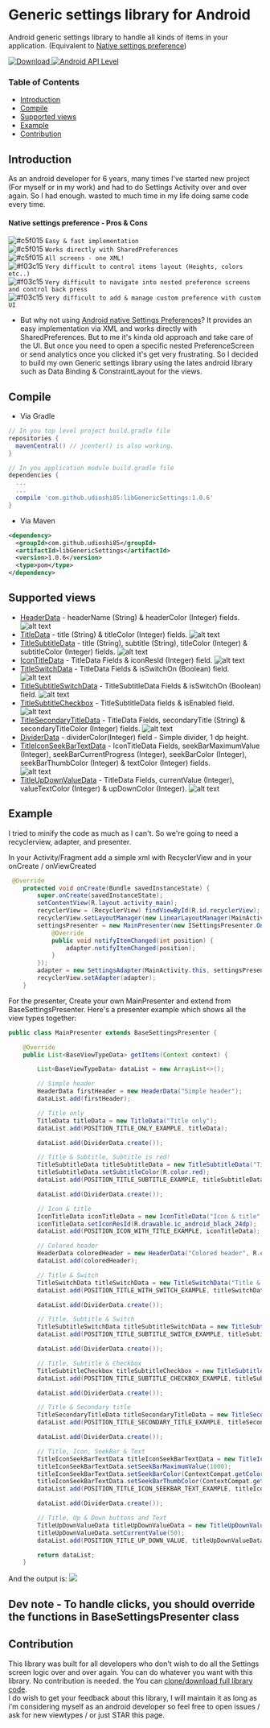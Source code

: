 # Generic settings library for Android

Android generic settings library to handle all kinds of items in your application. (Equivalent to [Native settings preference](https://developer.android.com/guide/topics/ui/settings.html))

[ ![Download](https://api.bintray.com/packages/udioshi85/maven/libGenericSettings/images/download.svg) ](https://bintray.com/udioshi85/maven/libGenericSettings/_latestVersion)
[ ![Android API Level](https://img.shields.io/badge/API-15%2B-blue.svg) ]()


### Table of Contents
- [Introduction](#introduction)
- [Compile](#compile)
- [Supported views](#supported-views)
- [Example](#example)
- [Contribution](#contribution)

## Introduction

As an android developer for 6 years, many times I've started new project (For myself or in my work) and had to do Settings Activity over and over again.
So I had enough. wasted to much time in my life doing same code every time.

#### Native settings preference - Pros & Cons

![#c5f015](https://placehold.it/15/c5f015/000000?text=+) `Easy & fast implementation`  
![#c5f015](https://placehold.it/15/c5f015/000000?text=+) `Works directly with SharedPreferences`  
![#c5f015](https://placehold.it/15/c5f015/000000?text=+) `All screens - one XML!`  
![#f03c15](https://placehold.it/15/f03c15/000000?text=+) `Very difficult to control items layout (Heights, colors etc..)`  
![#f03c15](https://placehold.it/15/f03c15/000000?text=+) `Very difficult to navigate into nested preference screens and control back press`  
![#f03c15](https://placehold.it/15/f03c15/000000?text=+) `Very difficult to add & manage custom preference with custom UI`  


* But why not using [Android native Settings Preferences](https://developer.android.com/guide/topics/ui/settings.html)?
It provides an easy implementation via XML and works directly with SharedPreferences. But to me it's kinda old approach and take care of the UI. But once you need to open a specific nested PreferenceScreen or send analytics once you clicked it's get very frustrating.
So I decided to build my own Generic settings library using the lates android library such as Data Binding & ConstraintLayout for the views.

## Compile

* Via Gradle
```gradle
// In you top level project build.gradle file
repositories {
  mavenCentral() // jcenter() is also working.
}

// In you application module build.gradle file
dependencies {
  ...
  ...
  compile 'com.github.udioshi85:libGenericSettings:1.0.6'
}
````  

* Via Maven
````xml
<dependency>
  <groupId>com.github.udioshi85</groupId>
  <artifactId>libGenericSettings</artifactId>
  <version>1.0.6</version>
  <type>pom</type>
</dependency>
````

## Supported views
* [HeaderData](https://github.com/UdiOshi85/libGenericSettings/blob/master/src/main/java/com/oshi/libgenericsettings/data/HeaderData.java) -  headerName (String) & headerColor (Integer) fields.
![alt text](https://github.com/UdiOshi85/GenericSettings/blob/master/tut-pics/header-title.jpg "HeaderData example")  
* [TitleData](https://github.com/UdiOshi85/libGenericSettings/blob/master/src/main/java/com/oshi/libgenericsettings/data/TitleData.java) - title (String) & titleColor (Integer) fields.
![alt text](https://github.com/UdiOshi85/GenericSettings/blob/master/tut-pics/title.jpg "TitleData example")  
* [TitleSubtitleData](https://github.com/UdiOshi85/libGenericSettings/blob/master/src/main/java/com/oshi/libgenericsettings/data/TitleSubtitleData.java) - title (String), subtitle (String), titleColor (Integer) & subtitleColor (Integer) fields.
![alt text](https://github.com/UdiOshi85/GenericSettings/blob/master/tut-pics/title-subtitle-data.jpg "TitleSubtitleData example") 
* [IconTitleData](https://github.com/UdiOshi85/libGenericSettings/blob/master/src/main/java/com/oshi/libgenericsettings/data/IconTitleData.java) - TitleData Fields & iconResId (Integer) field.
![alt text](https://github.com/UdiOshi85/GenericSettings/blob/master/tut-pics/icon-title.jpg "IconTitleData example") 
* [TitleSwitchData](https://github.com/UdiOshi85/libGenericSettings/blob/master/src/main/java/com/oshi/libgenericsettings/data/TitleSwitchData.java) - TitleData Fields & isSwitchOn (Boolean) field.
![alt text](https://github.com/UdiOshi85/GenericSettings/blob/master/tut-pics/title-switch.jpg "TitleSwitchData example") 
* [TitleSubtitleSwitchData](https://github.com/UdiOshi85/libGenericSettings/blob/master/src/main/java/com/oshi/libgenericsettings/data/TitleSubtitleSwitchData.java) - TitleSubtitleData Fields & isSwitchOn (Boolean) field.
![alt text](https://github.com/UdiOshi85/GenericSettings/blob/master/tut-pics/title-subtitle-switch.jpg "TitleSubtitleSwitchData example") 
* [TitleSubtitleCheckbox](https://github.com/UdiOshi85/libGenericSettings/blob/master/src/main/java/com/oshi/libgenericsettings/data/TitleSubtitleCheckbox.java) - TitleSubtitleData fields & isEnabled field.  
![alt text](https://github.com/UdiOshi85/GenericSettings/blob/master/tut-pics/title-subtitle-checkbox.jpg "TitleSubtitleCheckbox example")
 * [TitleSecondaryTitleData](https://github.com/UdiOshi85/libGenericSettings/blob/master/src/main/java/com/oshi/libgenericsettings/data/TitleSecondaryTitleData.java) -  TitleData Fields, secondaryTitle (String) & secondaryTitleColor (Integer) fields.
 ![alt text]( https://github.com/UdiOshi85/GenericSettings/blob/master/tut-pics/title-secondary-title.jpg "TitleSecondaryTitleData example")
 * [DividerData](https://github.com/UdiOshi85/libGenericSettings/blob/master/src/main/java/com/oshi/libgenericsettings/data/DividerData.java) - dividerColor(Integer) field - Simple divider, 1 dp height.  
 * [TitleIconSeekBarTextData](https://github.com/UdiOshi85/libGenericSettings/blob/master/src/main/java/com/oshi/libgenericsettings/data/TitleIconSeekBarTextData.java) - IconTitleData Fields, seekBarMaximumValue (Integer), seekBarCurrentProgress (Integer), seekBarColor (Integer), seekBarThumbColor (Integer) & textColor (Integer) fields.  
![alt text]( https://github.com/UdiOshi85/GenericSettings/blob/master/tut-pics/title-icon-seekbar-text-data.jpg "TitleIconSeekBarTextData example")  
* [TitleUpDownValueData](https://github.com/UdiOshi85/libGenericSettings/blob/master/src/main/java/com/oshi/libgenericsettings/data/TitleUpDownValueData.java) - TitleData Fields, currentValue (Integer), valueTextColor (Integer) & upDownColor (Integer).
![alt text](https://github.com/UdiOshi85/GenericSettings/blob/master/tut-pics/title-up-down-value-data.jpg "TitleUpDownValueData example")  
 
 
 ## Example
 I tried to minify the code as much as I can't. So we're going to need a recyclerview, adapter, and presenter.

In your Activity/Fragment add a simple xml with RecyclerView and in your onCreate / onViewCreated
````java
 @Override
    protected void onCreate(Bundle savedInstanceState) {
        super.onCreate(savedInstanceState);
        setContentView(R.layout.activity_main);
        recyclerView = (RecyclerView) findViewById(R.id.recyclerView);
        recyclerView.setLayoutManager(new LinearLayoutManager(MainActivity.this));
        settingsPresenter = new MainPresenter(new ISettingsPresenter.OnSettingsChangedListener() {
            @Override
            public void notifyItemChanged(int position) {
                adapter.notifyItemChanged(position);
            }
        });
        adapter = new SettingsAdapter(MainActivity.this, settingsPresenter);
        recyclerView.setAdapter(adapter);
    }
````
For the presenter, Create your own MainPresenter and extend from BaseSettingsPresenter. Here's a presenter example which shows all the view types together:
````java
public class MainPresenter extends BaseSettingsPresenter {

    @Override
    public List<BaseViewTypeData> getItems(Context context) {

        List<BaseViewTypeData> dataList = new ArrayList<>();

        // Simple header
        HeaderData firstHeader = new HeaderData("Simple header");
        dataList.add(firstHeader);

        // Title only
        TitleData titleData = new TitleData("Title only");
        dataList.add(POSITION_TITLE_ONLY_EXAMPLE, titleData);

        dataList.add(DividerData.create());

        // Title & Subtitle, Subtitle is red!
        TitleSubtitleData titleSubtitleData = new TitleSubtitleData("Title & Subtitle", "Subtitle is red!");
        titleSubtitleData.setSubtitleColor(R.color.red);
        dataList.add(POSITION_TITLE_SUBTITLE_EXAMPLE, titleSubtitleData);

        dataList.add(DividerData.create());

        // Icon & title
        IconTitleData iconTitleData = new IconTitleData("Icon & title");
        iconTitleData.setIconResId(R.drawable.ic_android_black_24dp);
        dataList.add(POSITION_ICON_WITH_TITLE_EXAMPLE, iconTitleData);

        // Colored header
        HeaderData coloredHeader = new HeaderData("Colored header", R.color.red);
        dataList.add(coloredHeader);

        // Title & Switch
        TitleSwitchData titleSwitchData = new TitleSwitchData("Title & Switch", false);
        dataList.add(POSITION_TITLE_WITH_SWITCH_EXAMPLE, titleSwitchData);

        dataList.add(DividerData.create());

        // Title, Subtitle & Switch
        TitleSubtitleSwitchData titleSubtitleSwitchData = new TitleSubtitleSwitchData("Title, Subtitle & Switch", "Subtitle is here", false);
        dataList.add(POSITION_TITLE_SUBTITLE_SWITCH_EXAMPLE, titleSubtitleSwitchData);

        dataList.add(DividerData.create());

        // Title, Subtitle & Checkbox
        TitleSubtitleCheckbox titleSubtitleCheckbox = new TitleSubtitleCheckbox("Title, Subtitle & Checkbox", "Subtitle is here", false);
        dataList.add(POSITION_TITLE_SUBTITLE_CHECKBOX_EXAMPLE, titleSubtitleCheckbox);

        dataList.add(DividerData.create());

        // Title & Secondary title
        TitleSecondaryTitleData titleSecondaryTitleData = new TitleSecondaryTitleData("Title & Secondary title", "8");
        dataList.add(POSITION_TITLE_SECONDARY_TITLE_EXAMPLE, titleSecondaryTitleData);

        dataList.add(DividerData.create());

        // Title, Icon, SeekBar & Text
        TitleIconSeekBarTextData titleIconSeekBarTextData = new TitleIconSeekBarTextData(R.drawable.ic_android_black_24dp, "Title, Icon, SeekBar & Text");
        titleIconSeekBarTextData.setSeekBarMaximumValue(1000);
        titleIconSeekBarTextData.setSeekBarColor(ContextCompat.getColor(context, R.color.red));
        titleIconSeekBarTextData.setSeekBarThumbColor(ContextCompat.getColor(context, R.color.blue));
        dataList.add(POSITION_TITLE_ICON_SEEKBAR_TEXT_EXAMPLE, titleIconSeekBarTextData);

        dataList.add(DividerData.create());

        // Title, Up & Down buttons and Text
        TitleUpDownValueData titleUpDownValueData = new TitleUpDownValueData("Title, Up & Down buttons and Text");
        titleUpDownValueData.setCurrentValue(50);
        dataList.add(POSITION_TITLE_UP_DOWN_VALUE, titleUpDownValueData);

        return dataList;
    }
````

And the output is:
![](https://github.com/UdiOshi85/GenericSettings/blob/master/tut-pics/106.gif)

## Dev note - To handle clicks, you should override the functions in BaseSettingsPresenter class

## Contribution
This library was built for all developers who don't wish to do all the Settings screen logic over and over again. You can do whatever you want with this library. No contribution is needed. the You can [clone/download full library code](https://github.com/UdiOshi85/libGenericSettings).  
I do wish to get your feedback about this library, I will maintain it as long as i'm considering myself as an android developer so feel free to open issues / ask for new viewtypes / or just STAR this page.
